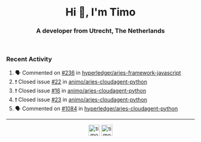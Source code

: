 <h1 align="center">Hi 👋, I'm Timo</h1>
<h3 align="center">A developer from Utrecht, The Netherlands</h3>
<br/>
<!-- https://github.com/rahuldkjain/github-profile-readme-generator --!>

<!--  <p align="left"><img src="https://github-readme-stats.vercel.app/api?username=timoglastra&show_icons=true&count_private=true&" alt="timoglastra" /></p> --!>

<!--
Github language stats
<p align="left"><img src="https://github-readme-stats.vercel.app/api/top-langs/?username=timoglastra&layout=compact" alt="timoglastra" /><p>
-->

<!-- Codestats language stats -->
<!-- <p align="left"><img src="https://codestats-readme.vercel.app/api/top-langs/?username=timoglastra&layout=compact&language_count=12" alt="timoglastra" /><p>    --!>
  
<h3>Recent Activity</h3>

<!--START_SECTION:activity-->
1. 🗣 Commented on [#236](https://github.com/hyperledger/aries-framework-javascript/issues/236) in [hyperledger/aries-framework-javascript](https://github.com/hyperledger/aries-framework-javascript)
2. ❗️ Closed issue [#22](https://github.com/animo/aries-cloudagent-python/issues/22) in [animo/aries-cloudagent-python](https://github.com/animo/aries-cloudagent-python)
3. ❗️ Closed issue [#16](https://github.com/animo/aries-cloudagent-python/issues/16) in [animo/aries-cloudagent-python](https://github.com/animo/aries-cloudagent-python)
4. ❗️ Closed issue [#23](https://github.com/animo/aries-cloudagent-python/issues/23) in [animo/aries-cloudagent-python](https://github.com/animo/aries-cloudagent-python)
5. 🗣 Commented on [#1084](https://github.com/hyperledger/aries-cloudagent-python/issues/1084) in [hyperledger/aries-cloudagent-python](https://github.com/hyperledger/aries-cloudagent-python)
<!--END_SECTION:activity-->

---

<p align="center">
<a href="https://twitter.com/timoglastra" target="blank"><img align="center" src="https://cdn.jsdelivr.net/npm/simple-icons@3.0.1/icons/twitter.svg" alt="timoglastra" height="30" width="30" /></a>
<a href="https://linkedin.com/in/timoglastra" target="blank"><img align="center" src="https://cdn.jsdelivr.net/npm/simple-icons@3.0.1/icons/linkedin.svg" alt="timoglastra" height="30" width="30" /></a>
</p>



